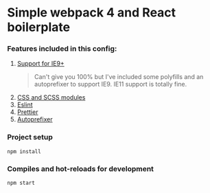 # Simple webpack 4 and React boilerplate

### Features included in this config:

1. [Support for IE9+](https://i.kym-cdn.com/entries/icons/original/000/000/128/slowpoke.jpg)
    > Can't give you 100% but I've included some polyfills and an autoprefixer to support IE9. IE11 support is totally fine.
2. [CSS and SCSS modules](https://css-tricks.com/css-modules-part-1-need/)
3. [Eslint](https://eslint.org/)
4. [Prettier](https://prettier.io/)
5. [Autoprefixer](https://github.com/postcss/autoprefixer)

### Project setup

```
npm install
```

### Compiles and hot-reloads for development

```
npm start
```
